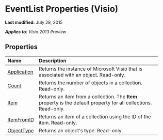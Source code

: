 
# EventList Properties (Visio)

 **Last modified:** July 28, 2015

 _**Applies to:** Visio 2013 Preview_

## Properties



|**Name**|**Description**|
|:-----|:-----|
| [Application](e63a6499-c7b9-645d-6c7d-dd8d17c046a1.md)|Returns the instance of Microsoft Visio that is associated with an object. Read-only.|
| [Count](c35bd4d3-7b80-71aa-45a7-91e78a51e6eb.md)|Returns the number of objects in a collection. Read-only.|
| [Item](190cadcb-d985-30e9-eb9e-fdaa6a29aef4.md)|Returns an item from a collection. The  **Item** property is the default property for all collections. Read-only.|
| [ItemFromID](0a5e73f7-e876-90e1-4b33-15a2593bb9cc.md)|Returns an item of a collection using the ID of the item. Read-only.|
| [ObjectType](edfd2ef6-39bb-59b8-2e41-3e9412618611.md)|Returns an object's type. Read-only.|
